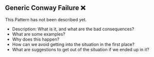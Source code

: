 ## Generic Conway Failure ❌

This Pattern has not been described yet.

* Description: What is it, and what are the bad consequences?
* What are some examples?
* Why does this happen?
* How can we avoid getting into the situation in the first place?
* What are suggestions to get out of the situation if we ended up in it?